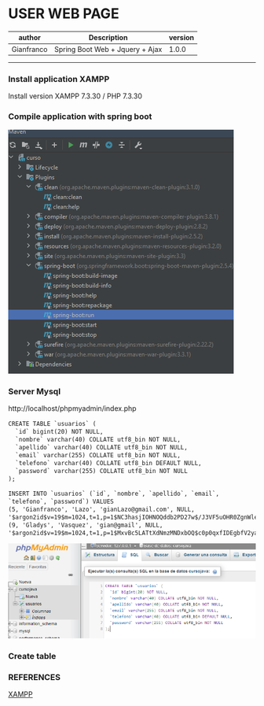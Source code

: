# USER WEB PAGE 

| author | Description | version |
| ----------- | ----------- | ------- |
| Gianfranco | Spring Boot Web + Jquery + Ajax | 1.0.0 |

---

### Install application XAMPP

Install version XAMPP 7.3.30 / PHP 7.3.30 

### Compile application with spring boot

![com](img/compile.PNG)

### Server Mysql

http://localhost/phpmyadmin/index.php

````roomsql
CREATE TABLE `usuarios` (
  `id` bigint(20) NOT NULL,
  `nombre` varchar(40) COLLATE utf8_bin NOT NULL,
  `apellido` varchar(40) COLLATE utf8_bin NOT NULL,
  `email` varchar(255) COLLATE utf8_bin NOT NULL,
  `telefono` varchar(40) COLLATE utf8_bin DEFAULT NULL,
  `password` varchar(255) COLLATE utf8_bin NOT NULL
);
````

````roomsql
INSERT INTO `usuarios` (`id`, `nombre`, `apellido`, `email`, `telefono`, `password`) VALUES
(5, 'Gianfranco', 'Lazo', 'gianLazo@gmail.com', NULL, '$argon2id$v=19$m=1024,t=1,p=1$NC3hasjIOHNOQddb2PD27w$/J3VF5uOHR0ZgnWle5Qvt8Mnb/GEkGUZt3GP1rKcRLc'),
(9, 'Gladys', 'Vasquez', 'gian@gmail', NULL, '$argon2id$v=19$m=1024,t=1,p=1$MxvBc5LATtXdNmzMNDxbOQ$c0p0qxfIDEgbfV2ya+OvDnW9vfK0VslE07lPE9aglc0');
````

![img.png](img/img.png)

### Create table



### REFERENCES

[XAMPP](https://www.apachefriends.org/download.html)